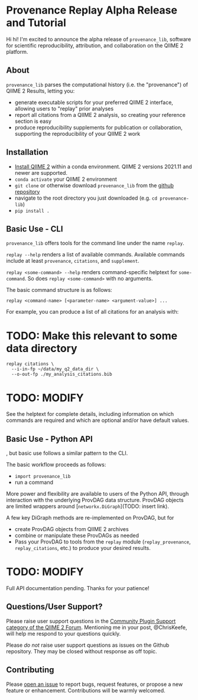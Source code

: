 # Provenance Replay Alpha Release and Tutorial

Hi hi! I'm excited to announce the alpha release of `provenance_lib`, software
for scientific reproducibility, attribution, and collaboration on the QIIME 2
platform.

## About

`provenance_lib` parses the computational history (i.e. the "provenance") of QIIME 2
Results, letting you:

* generate executable scripts for your preferred QIIME 2 interface, allowing
  users to "replay" prior analyses
* report all citations from a QIIME 2 analysis, so creating your reference
  section is easy
* produce reproducibility supplements for publication or collaboration,
  supporting the reproducibility of your QIIME 2 work

## Installation
- [Install QIIME 2](https://docs.qiime2.org/2022.2/install/) within a conda
  environment. QIIME 2 versions 2021.11 and newer are supported.
- `conda activate` your QIIME 2 environment
- `git clone` or otherwise download `provenance_lib` from the [github repository](https://github.com/qiime2/provenance-lib)
- navigate to the root directory you just downloaded (e.g. `cd provenance-lib`)
- `pip install .`

## Basic Use - CLI
`provenance_lib` offers tools for the command line under the name `replay`.

`replay --help` renders a list of available commands.
Available commands include at least `provenance`, `citations`, and
`supplement`.

`replay <some-command> --help` renders command-specific helptext for `some-command`.
So does `replay <some-command>` with no arguments.

The basic command structure is as follows:
```
replay <command-name> [<parameter-name> <argument-value>] ...
```
For example, you can produce a list of all citations for an analysis with:

# TODO: Make this relevant to some data directory
```
replay citations \
  --i-in-fp ~/data/my_q2_data_dir \
  --o-out-fp ./my_analysis_citations.bib
```

# TODO: MODIFY
See the helptext for complete details, including information on which commands
are required and which are optional and/or have default values.

## Basic Use - Python API
, but basic
use follows a similar pattern to the CLI.

The basic workflow proceeds as follows:
- `import provenance_lib`
- run a command

More power and flexibility are available to users of the Python API, through
interaction with the underlying ProvDAG data structure.
ProvDAG objects are limited wrappers around [`networkx.DiGraph`](TODO: insert link).


A few key DiGraph methods are re-implemented on ProvDAG, but for
- create ProvDAG objects from QIIME 2 archives
- combine or manipulate these ProvDAGs as needed
- Pass your ProvDAG to tools from the `replay` module
  (`replay_provenance`, `replay_citations`, etc.) to produce your desired results.

# TODO: MODIFY
Full API documentation pending. Thanks for your patience!

## Questions/User Support?
Please raise user support questions in the [Community Plugin Support category
of the QIIME 2 Forum](https://forum.qiime2.org/c/community-plugin-support/).
Mentioning me in your post, @ChrisKeefe,
will help me respond to your questions quickly.

Please *do not* raise user support questions as issues on the Github repository.
They may be closed without response as off topic.

## Contributing
Please [open an issue](https://github.com/qiime2/provenance-lib/issues) to
report bugs, request features, or propose a new feature or enhancement.
Contributions will be warmly welcomed.
